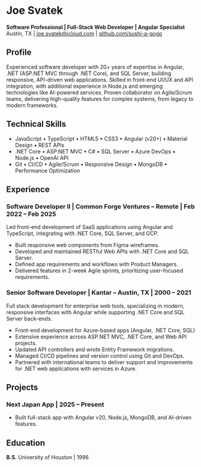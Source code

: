 # Joe Svatek

**Software Professional | Full-Stack Web Developer | Angular Specialist**  
Austin, TX | joe.svatek@icloud.com | [github.com/sushi-a-gogo](https://github.com/sushi-a-gogo)

## Profile

Experienced software developer with 20+ years of expertise in Angular, .NET (ASP.NET MVC through .NET Core), and SQL Server, building responsive, API-driven web applications. Skilled in front-end UI/UX and API integration, with additional experience in Node.js and emerging technologies like AI-powered services. Proven collaborator on Agile/Scrum teams, delivering high-quality features for complex systems, from legacy to modern frameworks.

## Technical Skills

- JavaScript • TypeScript • HTML5 • CSS3 • Angular (v20+) • Material Design • REST APIs
- .NET Core • ASP.NET MVC • C# • SQL Server • Azure DevOps • Node.js • OpenAI API
- Git • CI/CD • Agile/Scrum • Responsive Design • MongoDB • Performance Optimization

## Experience

### Software Developer II | Common Forge Ventures – Remote | Feb 2022 – Feb 2025

Led front-end development of SaaS applications using Angular and TypeScript, integrating with .NET Core, SQL Server, and GCP.

- Built responsive web components from Figma wireframes.
- Developed and maintained RESTful Web APIs with .NET Core and SQL Server.
- Defined app requirements and workflows with Product Managers.
- Delivered features in 2-week Agile sprints, prioritizing user-focused requirements.

### Senior Software Developer | Kantar – Austin, TX | 2000 – 2021

Full stack development for enterprise web tools, specializing in modern, responsive interfaces with Angular while supporting .NET Core and SQL Server back-ends.

- Front-end development for Azure-based apps (Angular, .NET Core, SQL)
- Extensive experience across ASP.NET MVC, .NET Core, and Web API projects.
- Updated API controllers and wrote Entity Framework migrations.
- Managed CI/CD pipelines and version control using Git and DevOps.
- Partnered with international teams to deliver support and improvements for .NET web applications with services in Azure.

## Projects

### Next Japan App | 2025 – Present

- Built full-stack app with Angular v20, Node.js, MongoDB, and AI-driven features.

## Education

**B.S.** University of Houston | 1996

